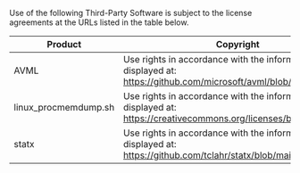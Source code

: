 Use of the following Third-Party Software is subject to the license agreements at the URLs listed in the table below.

|Product|Copyright|URL|
|---|---|---|
|AVML|Use rights in accordance with the information displayed at: https://github.com/microsoft/avml/blob/main/LICENSE|https://github.com/microsoft/avml|
|linux_procmemdump.sh|Use rights in accordance with the information displayed at: https://creativecommons.org/licenses/by-sa/4.0||
|statx|Use rights in accordance with the information displayed at: https://github.com/tclahr/statx/blob/main/LICENSE|https://github.com/tclahr/statx|
